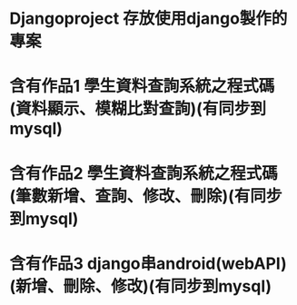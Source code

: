 # Djangoproject 存放使用django製作的專案
# 含有作品1 學生資料查詢系統之程式碼(資料顯示、模糊比對查詢)(有同步到mysql)
# 含有作品2 學生資料查詢系統之程式碼(筆數新增、查詢、修改、刪除)(有同步到mysql)
# 含有作品3 django串android(webAPI)(新增、刪除、修改)(有同步到mysql)
